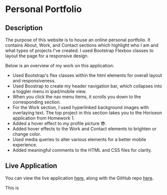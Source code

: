 # Personal Portfolio

## Description

The purpose of this website is to house an online personal portfolio. It contains About, Work, and Contact sections which highlight who I am and what types of projects I've created. I used Bootstrap Flexbox classes to layout the page for a responsive design.

Below is an overview of my work on this application:

* Used Bootstrap's flex classes within the html elements for overall layout and responsiveness.
* Used Boostrap to create my header navigation bar, which collapses into a toggler menu in ipad/mobile view.
* When you click the nav menu items, it scrolls you down to the corresponding section.
* For the Work section, I used hyperlinked background images with overlaying text. The top project in this section takes you to the Horiseon application from Homework 1.
* Added a hover effect to my profile picture 😎.
* Added hover effects to the Work and Contact elements to brighten or change color.
* Used media queries to alter various elements for a better mobile experience.
* Added meaningful comments to the HTML and CSS files for clarity.

## Live Application

You can view the live application [here](), along with the GitHub repo [here](https://github.com/mrpancakes/homework-02-portfolio).



This is 



